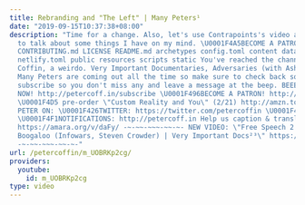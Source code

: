 ```yaml
---
title: Rebranding and "The Left" | Many Peters¹
date: "2019-09-15T10:37:38+08:00"
description: "Time for a change. Also, let's use Contrapoints's video as a springboard
  to talk about some things I have on my mind. \U0001F4A5BECOME A PATRON at http://patreon.com/petercoffin
  CONTRIBUTING.md LICENSE README.md archetypes config.toml content data i18n layouts
  netlify.toml public resources scripts static You've reached the channel of Peter
  Coffin, a weirdo. Very Important Documentaries, Adversaries (with Ashleigh!) and
  Many Peters are coming out all the time so make sure to check back soon. Please
  subscribe so you don't miss any and leave a message at the beep. BEEEEEEEEEP. \U0001F4FASubscribe
  NOW! http://petercoff.in/subscribe \U0001F496BECOME A PATRON! http://patreon.com/petercoffin
  \U0001F4D5 pre-order \"Custom Reality and You\" (2/21) http://amzn.to/2FEsqJR FOLLOW
  PETER ON: \U0001F426TWITTER: https://twitter.com/petercoffin \U0001F4F0MEDIUM: https://medium.com/@petercoffin
  \U0001F4F1NOTIFICATIONS: http://petercoff.in Help us caption & translate this video!
  https://amara.org/v/daFy/ -~-~~-~~~-~~-~- NEW VIDEO: \"Free Speech 2: Censorship
  Boogaloo (Infowars, Steven Crowder) | Very Important Docs²³\" https://www.youtube.com/watch?v=SlFdykutQ0g&list=PL9oHQnEByWyXObkJN9YYQS9hxBjpN8RLG
  -~-~~-~~~-~~-~-"
url: /petercoffin/m_UOBRKp2cg/
providers:
  youtube:
    id: m_UOBRKp2cg
type: video
---
```

